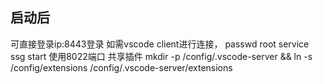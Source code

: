 ## 启动后
可直接登录ip:8443登录
如需vscode client进行连接，
passwd root
service ssg start
使用8022端口
共享插件
mkdir -p /config/.vscode-server && ln -s /config/extensions /config/.vscode-server/extensions